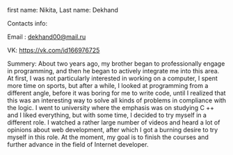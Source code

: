 first name: Nikita, Last name: Dekhand

Contacts info:

Email : dekhand00@mail.ru

VK: https://vk.com/id166976725

Summery: About two years ago, my brother began to professionally engage in programming, and then he began to actively integrate me into this area. At first, I was not particularly interested in working on a computer, I spent more time on sports, but after a while, I looked at programming from a different angle, before it was boring for me to write code, until I realized that this was an interesting way to solve all kinds of problems in compliance with the logic. I went to university where the emphasis was on studying C ++ and I liked everything, but with some time, I decided to try myself in a different role. I watched a rather large number of videos and heard a lot of opinions about web development, after which I got a burning desire to try myself in this role. At the moment, my goal is to finish the courses and further advance in the field of Internet developer.
